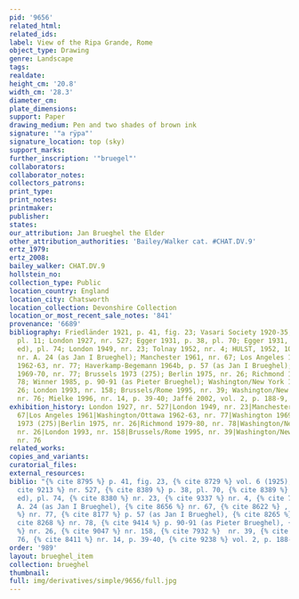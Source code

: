 ```yaml
---
pid: '9656'
related_html: 
related_ids: 
label: View of the Ripa Grande, Rome
object_type: Drawing
genre: Landscape
tags: 
realdate: 
height_cm: '20.8'
width_cm: '28.3'
diameter_cm: 
plate_dimensions: 
support: Paper
drawing_medium: Pen and two shades of brown ink
signature: '"a rÿpa"'
signature_location: top (sky)
support_marks: 
further_inscription: '"bruegel"'
collaborators: 
collaborator_notes: 
collectors_patrons: 
print_type: 
print_notes: 
printmaker: 
publisher: 
states: 
our_attribution: Jan Brueghel the Elder
other_attribution_authorities: 'Bailey/Walker cat. #CHAT.DV.9'
ertz_1979: 
ertz_2008: 
bailey_walker: CHAT.DV.9
hollstein_no: 
collection_type: Public
location_country: England
location_city: Chatsworth
location_collection: Devonshire Collection
location_or_most_recent_sale_notes: '841'
provenance: '6689'
bibliography: Friedländer 1921, p. 41, fig. 23; Vasari Society 1920-35, vol. 6 (1925),
  pl. 11; London 1927, nr. 527; Egger 1931, p. 38, pl. 70; Egger 1931, vol. 1 (2nd
  ed), pl. 74; London 1949, nr. 23; Tolnay 1952, nr. 4; HULST, 1952, 103; Münz 1961,
  nr. A. 24 (as Jan I Brueghel); Manchester 1961, nr. 67; Los Angeles 1961; Washington/Ottawa
  1962-63, nr. 77; Haverkamp-Begemann 1964b, p. 57 (as Jan I Brueghel); Washington
  1969-70, nr. 77; Brussels 1973 (275); Berlin 1975, nr. 26; Richmond 1979-80, nr.
  78; Winner 1985, p. 90-91 (as Pieter Brueghel); Washington/New York 1986-87, nr.
  26; London 1993, nr. 158; Brussels/Rome 1995, nr. 39; Washington/New York 1995-96,
  nr. 76; Mielke 1996, nr. 14, p. 39-40; Jaffé 2002, vol. 2, p. 188-9, nr. 1178
exhibition_history: London 1927, nr. 527|London 1949, nr. 23|Manchester 1961, nr.
  67|Los Angeles 1961|Washington/Ottawa 1962-63, nr. 77|Washington 1969-70, nr. 77|BRUSSELS
  1973 (275)|Berlin 1975, nr. 26|Richmond 1979-80, nr. 78|Washington/New York 1986-87,
  nr. 26|London 1993, nr. 158|Brussels/Rome 1995, nr. 39|Washington/New York 1995-96,
  nr. 76
related_works: 
copies_and_variants: 
curatorial_files: 
external_resources: 
biblio: "{% cite 8795 %} p. 41, fig. 23, {% cite 8729 %} vol. 6 (1925), pl. 11, {%
  cite 9213 %} nr. 527, {% cite 8389 %} p. 38, pl. 70, {% cite 8389 %} vol. 1 (2nd
  ed), pl. 74, {% cite 8380 %} nr. 23, {% cite 9337 %} nr. 4, {% cite 7900 %} nr.
  A. 24 (as Jan I Brueghel), {% cite 8656 %} nr. 67, {% cite 8622 %} , {% cite 8950
  %} nr. 77, {% cite 8177 %} p. 57 (as Jan I Brueghel), {% cite 8265 %} nr. 77, {%
  cite 8268 %} nr. 78, {% cite 9414 %} p. 90-91 (as Pieter Brueghel), {% cite 8063
  %} nr. 26, {% cite 9047 %} nr. 158, {% cite 7932 %}  nr. 39, {% cite 8425 %} nr.
  76, {% cite 8411 %} nr. 14, p. 39-40, {% cite 9238 %} vol. 2, p. 188-9, nr. 1178"
order: '989'
layout: brueghel_item
collection: brueghel
thumbnail: 
full: img/derivatives/simple/9656/full.jpg
---
```

